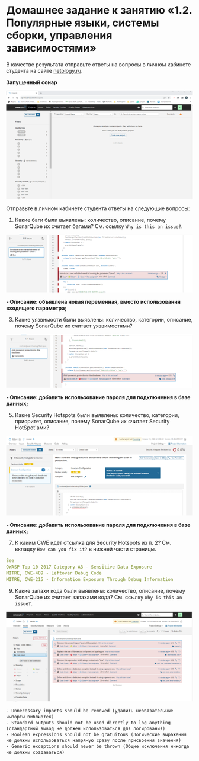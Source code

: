 # Домашнее задание к занятию «1.2. Популярные языки, системы сборки, управления зависимостями»

В качестве результата отправьте ответы на вопросы в личном кабинете студента на сайте [netology.ru](https://netology.ru).

**Запущенный сонар**

![](img/31/Запущенный%20сонар.png)


Отправьте в личном кабинете студента ответы на следующие вопросы:
1. Какие баги были выявлены: количество, описание, почему SonarQube их считает багами? См. ссылку `Why is this an issue?`.

![](img/31/Выявленный%20баг.png)

**- Описание: объявлена новая переменная, вместо использования входящего параметра;**

3. Какие уязвимости были выявлены: количество, категории, описание, почему SonarQube их считает уязвимостями?

![](img/31/Уязвимость.png)

**- Описание: добавить использование пароля для подключения в базе данных;**

5. Какие Security Hotspots были выявлены: количество, категории, приоритет, описание, почему SonarQube их считает Security HotSpot'ами?

![](img/31/Хотспотс.png)

**- Описание: добавить использование пароля для подключения в базе данных;**

7. К каким CWE идёт отсылка для Security Hotspots из п. 2? См. вкладку `How can you fix it?` в нижней части страницы.

```yaml
See
OWASP Top 10 2017 Category A3 - Sensitive Data Exposure
MITRE, CWE-489 - Leftover Debug Code
MITRE, CWE-215 - Information Exposure Through Debug Information
```

9. Какие запахи кода были выявлены: количество, описание, почему SonarQube их считает запахами кода? См. ссылку `Why is this an issue?`.

![](img/31/Запахи%20кода.png)

```
- Unnecessary imports should be removed (удалить необязательные импорты библиотек)
- Standard outputs should not be used directly to log anything (стандартный вывод не должен использоваться для логирования)
- Boolean expressions should not be gratuitous (Логические выражения не должны использоваться напрямую сразу после присвоения значения)
- Generic exceptions should never be thrown (Общие исключения никогда не должны создаваться)
```